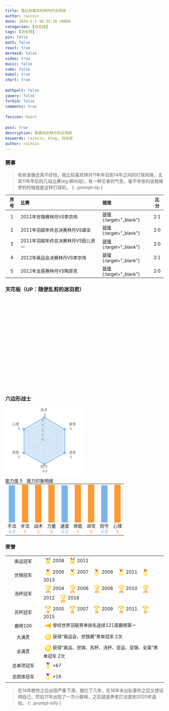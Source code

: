 ```yaml
---
title: 我比较喜欢的林丹的五场球
author: rainsin
date: 2024-5-1 16:32:10 +0800
categories: [羽毛球]
tags: [羽毛球]
pin: false
math: false
react: true
mermaid: false
video: true
music: false
cube: false
babel: true
chart: true

mathpolt: false
jquery: false
forbid: false
comments: true

favicon: heart

post: true
description: 我喜欢的林丹的五场球
keywords: rainsin, blog, 羽毛球
author: rainsin
---
```


<link rel="stylesheet" href="/assets/post/bwf/index.css"/>

### 赛事

> 有些录像还真不好找，我比较喜欢林丹11年年后到14年之间的打球风格，尤其11年年后的几站比赛(eg.柳州站)，有一种王者的气息，毫不夸张的说我做梦的时候就是这样打球的。
{: .prompt-tip }

| 序号 | 比赛 | 链接 | 比分 |
| :--: | :-- | :-- | :--: |
| 1 | 2011年世锦赛林丹VS李宗伟 | [链接](https://1drv.ms/v/s!Aoer2cU5SlOFiPYclxWscwStkvw7WQ?e=fbLbaq){:target="_blank"} | 2:1 |
| 2 | 2011年羽超年终总决赛林丹VS谌龙 | [链接](https://1drv.ms/v/s!Aoer2cU5SlOFiPYeuVZPGaLLnS3NDA?e=KOkpdf){:target="_blank"} | 2:0 |
| 3 | 2011年羽超年终总决赛林丹VS田儿贤一 | [链接](https://1drv.ms/v/s!Aoer2cU5SlOFiPYf9CBoHM8hvdy5tA?e=hW4WEm){:target="_blank"} | 2:0 |
| 4 | 2012年奥运会决赛林丹VS李宗伟 | [链接](https://1drv.ms/v/s!Aoer2cU5SlOFiPYbrNNu2KSQX_5XVw?e=hkyfzA){:target="_blank"} | 2:1 |
| 5 | 2012年全英赛林丹VS陶菲克 | [链接](https://1drv.ms/v/s!Aoer2cU5SlOFiPYitzdwb97iOssfzw?e=X6gMSl){:target="_blank"} | 2:0 |

### 天花板（UP：随便乱剪的迷羽君）

<div id="mse" style="width: 100%; aspect-ratio: 1920/1080;"></div>

<script>
window.load_event = {
    ...window.load_event,
    player_video: () => {

    let mseplayer = new Artplayer({
      container: '#mse',
      url: 'https://dlink.host/1drv/aHR0cHM6Ly8xZHJ2Lm1zL3YvcyFBb2VyMmNVNVNsT0ZpUFlqTFNvWGNlVENFU0FBYWc_ZT1uUUhpUkc.mp4',
      theme: "#2c9678",
        autoMini: true,
        flip: true,
        playbackRate: true,
        screenshot: true,
        hotkey: true,
        pip: true,
        mutex: true,
        fullscreen: true,
        fullscreenWeb: true,
        miniProgressBar: true,
        playsInline: true,
        setting: true,
        autoOrientation: true,
        plugins: [
            artplayerPluginDanmuku({
                danmuku: '/assets/post/bwf/bwf.xml',
                speed: 5,
                opacity: 1,
                fontSize: 25,
                color: '#FFFFFF',
                mode: 0,
                margin: [10, '25%'],
                antiOverlap: true,
                useWorker: true,
                synchronousPlayback: false,
                lockTime: 5,
                maxLength: 100,
                minWidth: 200,
                maxWidth: 600,
                theme: 'light',
                heatmap: false,
                beforeEmit: (danmu) => !!danmu.text.trim(),
            }),
        ]
    });
    }
}
</script>

### 六边形战士

<div id="imagine">
<div class='left-lindan-able'>
<svg
                          version="1.1"
                          class="highcharts-root"
                          style="
                            font-family: 'Lucida Grande', 'Lucida Sans Unicode',
                              Arial, Helvetica, sans-serif;
                            font-size: 12px;
                          "
                          xmlns="http://www.w3.org/2000/svg"
                          width="249"
                          height="220"
                          viewBox="0 0 249 220"
                        >
                          <desc>Created with Highcharts 9.0.1</desc>
                          <defs>
                            <clippath id="highcharts-iqyh9fm-1-">
                              <rect
                                x="0"
                                y="0"
                                width="229"
                                height="195"
                                fill="none"
                              ></rect>
                            </clippath>
                            <clippath id="highcharts-iqyh9fm-8">
                              <circle cx="114.5" cy="97.5" r="75"></circle>
                            </clippath>
                          </defs>
                          <rect
                            fill="#ffffff"
                            class="highcharts-background"
                            x="0"
                            y="0"
                            width="249"
                            height="220"
                            rx="0"
                            ry="0"
                          ></rect>
                          <rect
                            fill="none"
                            class="highcharts-plot-background"
                            x="10"
                            y="10"
                            width="229"
                            height="195"
                          ></rect>
                          <g class="highcharts-pane-group" data-z-index="0"></g>
                          <g
                            class="highcharts-grid highcharts-xaxis-grid highcharts-radial-axis-grid"
                            data-z-index="1"
                          >
                            <path
                              fill="none"
                              stroke="#e6e6e6"
                              stroke-width="1"
                              data-z-index="1"
                              class="highcharts-grid-line"
                              d="M 124.5 107.5 L 124.5 32.5"
                              opacity="1"
                            ></path>
                            <path
                              fill="none"
                              stroke="#e6e6e6"
                              stroke-width="1"
                              data-z-index="1"
                              class="highcharts-grid-line"
                              d="M 124.5 107.5 L 189.4519052838329 70"
                              opacity="1"
                            ></path>
                            <path
                              fill="none"
                              stroke="#e6e6e6"
                              stroke-width="1"
                              data-z-index="1"
                              class="highcharts-grid-line"
                              d="M 124.5 107.5 L 189.4519052838329 145"
                              opacity="1"
                            ></path>
                            <path
                              fill="none"
                              stroke="#e6e6e6"
                              stroke-width="1"
                              data-z-index="1"
                              class="highcharts-grid-line"
                              d="M 124.5 107.5 L 124.5 182.5"
                              opacity="1"
                            ></path>
                            <path
                              fill="none"
                              stroke="#e6e6e6"
                              stroke-width="1"
                              data-z-index="1"
                              class="highcharts-grid-line"
                              d="M 124.5 107.5 L 59.548094716167114 145.00000000000003"
                              opacity="1"
                            ></path>
                            <path
                              fill="none"
                              stroke="#e6e6e6"
                              stroke-width="1"
                              data-z-index="1"
                              class="highcharts-grid-line"
                              d="M 124.5 107.5 L 59.54809471616707 70.00000000000004"
                              opacity="1"
                            ></path>
                            <path
                              fill="none"
                              stroke="#e6e6e6"
                              stroke-width="1"
                              data-z-index="1"
                              class="highcharts-grid-line"
                              d="M 124.5 107.5 L 124.49999999999999 32.5"
                              opacity="1"
                            ></path>
                          </g>
                          <g
                            class="highcharts-grid highcharts-yaxis-grid highcharts-radial-axis-grid"
                            data-z-index="1"
                          >
                            <path
                              fill="none"
                              stroke="#e6e6e6"
                              stroke-width="1"
                              data-z-index="1"
                              class="highcharts-grid-line"
                              d="M 124.5 107.5 L 124.5 107.5 L 124.5 107.5 L 124.5 107.5 L 124.5 107.5 L 124.5 107.5 L 124.5 107.5 L 124.5 107.5"
                              opacity="1"
                            ></path>
                            <path
                              fill="none"
                              stroke="#e6e6e6"
                              stroke-width="1"
                              data-z-index="1"
                              class="highcharts-grid-line"
                              d="M 124.5 92.5 L 137.49038105676658 100 L 137.49038105676658 115 L 124.5 122.5 L 111.50961894323342 115 L 111.50961894323342 100.00000000000001 L 124.5 92.5 L 124.5 92.5"
                              opacity="1"
                            ></path>
                            <path
                              fill="none"
                              stroke="#e6e6e6"
                              stroke-width="1"
                              data-z-index="1"
                              class="highcharts-grid-line"
                              d="M 124.5 77.5 L 150.48076211353316 92.5 L 150.48076211353316 122.5 L 124.5 137.5 L 98.51923788646684 122.50000000000001 L 98.51923788646683 92.50000000000001 L 124.5 77.5 L 124.5 77.5"
                              opacity="1"
                            ></path>
                            <path
                              fill="none"
                              stroke="#e6e6e6"
                              stroke-width="1"
                              data-z-index="1"
                              class="highcharts-grid-line"
                              d="M 124.5 62.5 L 163.47114317029974 85 L 163.47114317029974 130 L 124.5 152.5 L 85.52885682970026 130 L 85.52885682970025 85.00000000000003 L 124.49999999999999 62.5 L 124.5 62.5"
                              opacity="1"
                            ></path>
                            <path
                              fill="none"
                              stroke="#e6e6e6"
                              stroke-width="1"
                              data-z-index="1"
                              class="highcharts-grid-line"
                              d="M 124.5 47.5 L 176.46152422706632 77.5 L 176.46152422706632 137.5 L 124.5 167.5 L 72.5384757729337 137.50000000000003 L 72.53847577293365 77.50000000000003 L 124.49999999999999 47.5 L 124.5 47.5"
                              opacity="1"
                            ></path>
                            <path
                              fill="none"
                              stroke="#e6e6e6"
                              stroke-width="1"
                              data-z-index="1"
                              class="highcharts-grid-line"
                              d="M 124.5 32.5 L 189.4519052838329 70 L 189.4519052838329 145 L 124.5 182.5 L 59.548094716167114 145.00000000000003 L 59.54809471616707 70.00000000000004 L 124.49999999999999 32.5 L 124.5 32.5"
                              opacity="1"
                            ></path>
                          </g>
                          <rect
                            fill="none"
                            class="highcharts-plot-border"
                            data-z-index="1"
                            x="10"
                            y="10"
                            width="229"
                            height="195"
                          ></rect>
                          <g
                            class="highcharts-axis highcharts-xaxis highcharts-radial-axis"
                            data-z-index="2"
                          >
                            <path
                              fill="none"
                              class="highcharts-axis-line"
                              data-z-index="7"
                              d="M 124.5 32.5 A 75 75 0 1 1 124.42500001249996 32.50003749999688 M 124.5 107.5 A 0 0 0 1 0 124.5 107.5"
                            ></path>
                          </g>
                          <g
                            class="highcharts-axis highcharts-yaxis highcharts-radial-axis"
                            data-z-index="2"
                          >
                            <path
                              fill="none"
                              class="highcharts-axis-line"
                              data-z-index="7"
                              d="M 124.5 107.5 L 124.5 32.5"
                            ></path>
                          </g>
                          <g class="highcharts-series-group" data-z-index="3">
                            <g
                              class="highcharts-series highcharts-series-0 highcharts-area-series highcharts-color-0"
                              data-z-index="0.1"
                              opacity="1"
                              transform="translate(10,10) scale(1 1)"
                              clip-path="url(#highcharts-iqyh9fm-8)"
                            >
                              <path
                                fill="rgba(124,181,236,0.3)"
                                d="M 114.5 22.5 L 179.45190528383299 60.000000000000156 L 179.45190528383273 135.0000000000003 L 114.49999999999949 171 L 49.548094716166744 134.99999999999937 L 49.54809471616754 59.99999999999923 L 114.5 22.5 L 114.5 97.5 L 114.5 97.5 L 114.5 97.5 L 114.5 97.5 L 114.5 97.5 L 114.5 97.5 L 114.5 97.5"
                                class="highcharts-area"
                                data-z-index="0"
                              ></path>
                              <path
                                fill="none"
                                d="M 114.5 22.5 L 179.45190528383299 60.000000000000156 L 179.45190528383273 135.0000000000003 L 114.49999999999949 171 L 49.548094716166744 134.99999999999937 L 49.54809471616754 59.99999999999923 L 114.5 22.5"
                                class="highcharts-graph"
                                data-z-index="1"
                                stroke="#7cb5ec"
                                stroke-width="2"
                                stroke-linejoin="round"
                                stroke-linecap="round"
                              ></path>
                              <path
                                fill="none"
                                d="M 114.5 22.5 L 179.45190528383299 60.000000000000156 L 179.45190528383273 135.0000000000003 L 114.49999999999949 171 L 49.548094716166744 134.99999999999937 L 49.54809471616754 59.99999999999923 L 114.5 22.5"
                                visibility="visible"
                                data-z-index="2"
                                class="highcharts-tracker-line"
                                stroke-linecap="round"
                                stroke-linejoin="round"
                                stroke="rgba(192,192,192,0.0001)"
                                stroke-width="22"
                              ></path>
                            </g>
                            <g
                              class="highcharts-markers highcharts-series-0 highcharts-area-series highcharts-color-0 highcharts-tracker"
                              data-z-index="0.1"
                              opacity="1"
                              transform="translate(10,10) scale(1 1)"
                            >
                              <path
                                fill="#7cb5ec"
                                d="M 49 134.99999999999937 A 0 0 0 1 1 49 134.99999999999937 Z"
                                class="highcharts-halo highcharts-color-0"
                                data-z-index="-1"
                                fill-opacity="0.25"
                                visibility="hidden"
                              ></path>
                              <path
                                fill="#7cb5ec"
                                d="M 114 26.5 A 4 4 0 1 1 114.00399999933333 26.49999800000017 Z"
                                opacity="1"
                                class="highcharts-point highcharts-color-0"
                                stroke-width="0.00003759928412994107"
                              ></path>
                              <path
                                fill="#7cb5ec"
                                d="M 179 64.00000000000016 A 4 4 0 1 1 179.00399999933333 63.999998000000325 Z"
                                opacity="1"
                                class="highcharts-point highcharts-color-0"
                                stroke-width="0.00015790535835003006"
                              ></path>
                              <path
                                fill="#7cb5ec"
                                d="M 179 139 A 4 4 0 1 1 179.00399999933333 138.99999800000018 Z"
                                opacity="1"
                                class="highcharts-point highcharts-color-0"
                              ></path>
                              <path
                                fill="#7cb5ec"
                                d="M 114 175 A 4 4 0 1 1 114.00399999933333 174.99999800000018 Z"
                                opacity="1"
                                class="highcharts-point highcharts-color-0"
                                stroke-width="0.00007626588863537953"
                              ></path>
                              <path
                                fill="#7cb5ec"
                                d="M 49 138.99999999999937 A 4 4 0 1 1 49.00399999933334 138.99999799999955 Z"
                                opacity="1"
                                class="highcharts-point highcharts-color-0"
                                stroke-width="0.0007102749348465442"
                              ></path>
                              <path
                                fill="#7cb5ec"
                                d="M 49 63.99999999999923 A 4 4 0 1 1 49.00399999933334 63.9999979999994 Z"
                                opacity="1"
                                class="highcharts-point highcharts-color-0"
                                stroke-width="0.0007992249455124334"
                              ></path>
                            </g>
                          </g>
                          <text
                            x="45"
                            text-anchor="middle"
                            class="highcharts-title"
                            data-z-index="4"
                            style="
                              color: #333333;
                              font-size: 18px;
                              fill: #333333;
                            "
                            y="24"
                          ></text>
                          <text
                            x="125"
                            text-anchor="middle"
                            class="highcharts-subtitle"
                            data-z-index="4"
                            style="color: #666666; fill: #666666"
                            y="24"
                          ></text>
                          <text
                            x="10"
                            text-anchor="start"
                            class="highcharts-caption"
                            data-z-index="4"
                            style="color: #666666; fill: #666666"
                            y="217"
                          ></text>
                          <g
                            class="highcharts-axis-labels highcharts-xaxis-labels highcharts-radial-axis-labels"
                            data-z-index="7"
                          >
                            <text
                              x="124.5"
                              style="
                                color: #666666;
                                cursor: default;
                                font-size: 11px;
                                fill: #666666;
                              "
                              transform="translate(0,0)"
                              text-anchor="middle"
                              y="13.059320449829102"
                              opacity="1"
                            >
                              技术
                              <tspan class="highcharts-br" dy="14" x="124.5">
                                &#8203;
                              </tspan>
                              5
                            </text>
                            <text
                              x="202.44228634059948"
                              style="
                                color: #666666;
                                cursor: default;
                                font-size: 11px;
                                fill: #666666;
                              "
                              transform="translate(0,0)"
                              text-anchor="start"
                              y="58.0593204498291"
                              opacity="1"
                            >
                              身体
                              <tspan
                                class="highcharts-br"
                                dy="14"
                                x="202.44228634059948"
                              >
                                &#8203;
                              </tspan>
                              5
                            </text>
                            <text
                              x="202.44228634059948"
                              style="
                                color: #666666;
                                cursor: default;
                                font-size: 11px;
                                fill: #666666;
                              "
                              transform="translate(0,0)"
                              text-anchor="start"
                              y="148.0593204498291"
                              opacity="1"
                            >
                              进攻
                              <tspan
                                class="highcharts-br"
                                dy="14"
                                x="202.44228634059948"
                              >
                                &#8203;
                              </tspan>
                              5
                            </text>
                            <text
                              x="124.5"
                              style="
                                color: #666666;
                                cursor: default;
                                font-size: 11px;
                                fill: #666666;
                              "
                              transform="translate(0,0)"
                              text-anchor="middle"
                              y="193.0593204498291"
                              opacity="1"
                            >
                              防守
                              <tspan class="highcharts-br" dy="14" x="124.5">
                                &#8203;
                              </tspan>
                              4.9
                            </text>
                            <text
                              x="46.557713659400534"
                              style="
                                color: #666666;
                                cursor: default;
                                font-size: 11px;
                                fill: #666666;
                              "
                              transform="translate(0,0)"
                              text-anchor="end"
                              y="148.05932044982913"
                              opacity="1"
                            >
                              球商
                              <tspan
                                class="highcharts-br"
                                dy="14"
                                x="46.557713659400534"
                              >
                                &#8203;
                              </tspan>
                              5
                            </text>
                            <text
                              x="46.55771365940049"
                              style="
                                color: #666666;
                                cursor: default;
                                font-size: 11px;
                                fill: #666666;
                              "
                              transform="translate(0,0)"
                              text-anchor="end"
                              y="58.05932044982916"
                              opacity="1"
                            >
                              心理
                              <tspan
                                class="highcharts-br"
                                dy="14"
                                x="46.55771365940049"
                              >
                                &#8203;
                              </tspan>
                              5
                            </text>
                            <text
                              x="0"
                              style="
                                color: #666666;
                                cursor: default;
                                font-size: 11px;
                                fill: #666666;
                              "
                              transform="translate(0,0)"
                              text-anchor="middle"
                              y="-9999"
                            >
                              6
                            </text>
                          </g>
                          <g
                            class="highcharts-axis-labels highcharts-yaxis-labels highcharts-radial-axis-labels"
                            data-z-index="7"
                          >
                            <text
                              x="121.5"
                              style="
                                color: #666666;
                                cursor: default;
                                font-size: 11px;
                                fill: #666666;
                              "
                              text-anchor="end"
                              transform="translate(0,0)"
                              y="105.5"
                              opacity="1"
                            >
                              0
                            </text>
                            <text
                              x="121.5"
                              style="
                                color: #666666;
                                cursor: default;
                                font-size: 11px;
                                fill: #666666;
                              "
                              text-anchor="end"
                              transform="translate(0,0)"
                              y="90.5"
                              opacity="1"
                            >
                              1
                            </text>
                            <text
                              x="121.5"
                              style="
                                color: #666666;
                                cursor: default;
                                font-size: 11px;
                                fill: #666666;
                              "
                              text-anchor="end"
                              transform="translate(0,0)"
                              y="75.5"
                              opacity="1"
                            >
                              2
                            </text>
                            <text
                              x="121.5"
                              style="
                                color: #666666;
                                cursor: default;
                                font-size: 11px;
                                fill: #666666;
                              "
                              text-anchor="end"
                              transform="translate(0,0)"
                              y="60.5"
                              opacity="1"
                            >
                              3
                            </text>
                            <text
                              x="121.5"
                              style="
                                color: #666666;
                                cursor: default;
                                font-size: 11px;
                                fill: #666666;
                              "
                              text-anchor="end"
                              transform="translate(0,0)"
                              y="45.5"
                              opacity="1"
                            >
                              4
                            </text>
                            <text
                              x="0"
                              style="
                                color: #666666;
                                cursor: default;
                                font-size: 11px;
                                fill: #666666;
                              "
                              text-anchor="end"
                              transform="translate(0,0)"
                              y="-9999"
                              opacity="0"
                            >
                              5
                            </text>
                          </g>
                          <text
                            x="239"
                            class="highcharts-credits"
                            text-anchor="end"
                            data-z-index="8"
                            style="
                              cursor: pointer;
                              color: #999999;
                              font-size: 9px;
                              fill: #999999;
                            "
                            y="215"
                          ></text>
                          <g
                            class="highcharts-label highcharts-tooltip highcharts-color-0"
                            style="
                              cursor: default;
                              white-space: nowrap;
                              pointer-events: none;
                            "
                            data-z-index="8"
                            transform="translate(41,-9999)"
                            opacity="0"
                            visibility="hidden"
                          >
                            <path
                              fill="none"
                              class="highcharts-label-box highcharts-tooltip-box highcharts-shadow"
                              d="M 3.5 0.5 L 34.5 0.5 C 37.5 0.5 37.5 0.5 37.5 3.5 L 37.5 57.5 C 37.5 60.5 37.5 60.5 34.5 60.5 L 24.5 60.5 L 18.5 66.5 L 12.5 60.5 L 3.5 60.5 C 0.5 60.5 0.5 60.5 0.5 57.5 L 0.5 3.5 C 0.5 0.5 0.5 0.5 3.5 0.5"
                              stroke="#000000"
                              stroke-opacity="0.049999999999999996"
                              stroke-width="5"
                              transform="translate(1, 1)"
                            ></path>
                            <path
                              fill="none"
                              class="highcharts-label-box highcharts-tooltip-box highcharts-shadow"
                              d="M 3.5 0.5 L 34.5 0.5 C 37.5 0.5 37.5 0.5 37.5 3.5 L 37.5 57.5 C 37.5 60.5 37.5 60.5 34.5 60.5 L 24.5 60.5 L 18.5 66.5 L 12.5 60.5 L 3.5 60.5 C 0.5 60.5 0.5 60.5 0.5 57.5 L 0.5 3.5 C 0.5 0.5 0.5 0.5 3.5 0.5"
                              stroke="#000000"
                              stroke-opacity="0.09999999999999999"
                              stroke-width="3"
                              transform="translate(1, 1)"
                            ></path>
                            <path
                              fill="none"
                              class="highcharts-label-box highcharts-tooltip-box highcharts-shadow"
                              d="M 3.5 0.5 L 34.5 0.5 C 37.5 0.5 37.5 0.5 37.5 3.5 L 37.5 57.5 C 37.5 60.5 37.5 60.5 34.5 60.5 L 24.5 60.5 L 18.5 66.5 L 12.5 60.5 L 3.5 60.5 C 0.5 60.5 0.5 60.5 0.5 57.5 L 0.5 3.5 C 0.5 0.5 0.5 0.5 3.5 0.5"
                              stroke="#000000"
                              stroke-opacity="0.15"
                              stroke-width="1"
                              transform="translate(1, 1)"
                            ></path>
                            <path
                              fill="rgba(247,247,247,0.85)"
                              class="highcharts-label-box highcharts-tooltip-box"
                              d="M 3.5 0.5 L 34.5 0.5 C 37.5 0.5 37.5 0.5 37.5 3.5 L 37.5 57.5 C 37.5 60.5 37.5 60.5 34.5 60.5 L 24.5 60.5 L 18.5 66.5 L 12.5 60.5 L 3.5 60.5 C 0.5 60.5 0.5 60.5 0.5 57.5 L 0.5 3.5 C 0.5 0.5 0.5 0.5 3.5 0.5"
                              stroke="#7cb5ec"
                              stroke-width="1"
                            ></path>
                            <text
                              x="8"
                              data-z-index="1"
                              y="20"
                              style="
                                color: #333333;
                                font-size: 12px;
                                fill: #333333;
                              "
                            >
                              <tspan style="font-size: 10px">
                                球商
                                <tspan class="highcharts-br" dy="13" x="8">
                                  &#8203;
                                </tspan>
                                5
                              </tspan>
                              <tspan class="highcharts-br" dy="15" x="8">
                                &#8203;
                              </tspan>
                              <tspan style="fill: #7cb5ec">
                                <tspan style="font-weight: bold">5.0</tspan>
                              </tspan>
                            </text>
                          </g>
                        </svg>
</div>
<div class='right-lindan-able'>
<div class='top-able-detail-box'>
<span class="right bluetext2" style="margin:0 10px 0 0 !important;line-height: normal;">能力值 <span class="bigtext">5</span></span>
<span class='left2 '>
能力印象明细
</span>
</div>
<table
  border="0"
  cellspacing="4"
  cellpadding="4"
  style="margin: 0 auto"
>
  <tbody>
    <tr>
      <td
        align="center"
        class="smalltext"
        valign="bottom"
        title="常指手上技术细腻度，控球能力"
      >
        <div
          style="
            width: 20px;
            text-align: center;
            background: #eee;
            height: 120px;
            position: relative;
          "
          class="radius2"
        >
          <div
            style="
              width: 100%;
              text-align: center;
              background: #7cb5ec;
              height: 117.6px;
              position: absolute;
              bottom: 0;
            "
            class="radius2"
          ></div>
        </div>
        手法<br /><span style="color: #7cb5ec">4.9</span>
      </td>
      <td
        align="center"
        class="smalltext"
        valign="bottom"
        title="脚步跑动能力及协调性等步伐技术合理性使用"
      >
        <div
          style="
            width: 20px;
            text-align: center;
            background: #eee;
            height: 120px;
            position: relative;
          "
          class="radius2"
        >
          <div
            style="
              width: 100%;
              text-align: center;
              background: #ff9933;
              height: 120px;
              position: absolute;
              bottom: 0;
            "
            class="radius2"
          ></div>
        </div>
        步法<br /><span style="color: #ff9933">5</span>
      </td>
      <td
        align="center"
        class="smalltext"
        valign="bottom"
        title="战术意识能力，场上预判力及善于根据不同对手使用不同战术策略"
      >
        <div
          style="
            width: 20px;
            text-align: center;
            background: #eee;
            height: 120px;
            position: relative;
          "
          class="radius2"
        >
          <div
            style="
              width: 100%;
              text-align: center;
              background: #ff9933;
              height: 120px;
              position: absolute;
              bottom: 0;
            "
            class="radius2"
          ></div>
        </div>
        战术<br /><span style="color: #ff9933">5</span>
      </td>
      <td
        align="center"
        class="smalltext"
        valign="bottom"
        title="指上肢、下肢腰部等身体肌肉部位的力量，爆发力等"
      >
        <div
          style="
            width: 20px;
            text-align: center;
            background: #eee;
            height: 120px;
            position: relative;
          "
          class="radius2"
        >
          <div
            style="
              width: 100%;
              text-align: center;
              background: #ff9933;
              height: 120px;
              position: absolute;
              bottom: 0;
            "
            class="radius2"
          ></div>
        </div>
        力量<br /><span style="color: #ff9933">5</span>
      </td>
      <td
        align="center"
        class="smalltext"
        valign="bottom"
        title="场上移动速度、跑动连贯性能力"
      >
        <div
          style="
            width: 20px;
            text-align: center;
            background: #eee;
            height: 120px;
            position: relative;
          "
          class="radius2"
        >
          <div
            style="
              width: 100%;
              text-align: center;
              background: #7cb5ec;
              height: 117.6px;
              position: absolute;
              bottom: 0;
            "
            class="radius2"
          ></div>
        </div>
        速度<br /><span style="color: #7cb5ec">4.9</span>
      </td>
      <td
        align="center"
        class="smalltext"
        valign="bottom"
        title="身体耐力、负荷能力及抗压能力"
      >
        <div
          style="
            width: 20px;
            text-align: center;
            background: #eee;
            height: 120px;
            position: relative;
          "
          class="radius2"
        >
          <div
            style="
              width: 100%;
              text-align: center;
              background: #ff9933;
              height: 120px;
              position: absolute;
              bottom: 0;
            "
            class="radius2"
          ></div>
        </div>
        体能<br /><span style="color: #ff9933">5</span>
      </td>
      <td
        align="center"
        class="smalltext"
        valign="bottom"
        title="进攻能力，如扣杀、扑球等组织进攻威胁度及成功率"
      >
        <div
          style="
            width: 20px;
            text-align: center;
            background: #eee;
            height: 120px;
            position: relative;
          "
          class="radius2"
        >
          <div
            style="
              width: 100%;
              text-align: center;
              background: #ff9933;
              height: 120px;
              position: absolute;
              bottom: 0;
            "
            class="radius2"
          ></div>
        </div>
        进攻<br /><span style="color: #ff9933">5</span>
      </td>
      <td
        align="center"
        class="smalltext"
        valign="bottom"
        title="防守能力，常指如接杀球，被动球处理的成功率和反被动为主动能力"
      >
        <div
          style="
            width: 20px;
            text-align: center;
            background: #eee;
            height: 120px;
            position: relative;
          "
          class="radius2"
        >
          <div
            style="
              width: 100%;
              text-align: center;
              background: #7cb5ec;
              height: 117.6px;
              position: absolute;
              bottom: 0;
            "
            class="radius2"
          ></div>
        </div>
        防守<br /><span style="color: #7cb5ec">4.9</span>
      </td>
      <td
        align="center"
        class="smalltext"
        valign="bottom"
        title="心理素质，心态稳定度，关键分把控、临场应变及临场发挥的能力"
      >
        <div
          style="
            width: 20px;
            text-align: center;
            background: #eee;
            height: 120px;
            position: relative;
          "
          class="radius2"
        >
          <div
            style="
              width: 100%;
              text-align: center;
              background: #ff9933;
              height: 120px;
              position: absolute;
              bottom: 0;
            "
            class="radius2"
          ></div>
        </div>
        心理<br /><span style="color: #ff9933">5</span>
      </td>
    </tr>
  </tbody>
</table>
</div>
</div>

### 荣誉

<table class="table lindan-reward" cellpadding="8">
  
  
  <tbody><tr>
<td align="center" width="100" title="奥运会羽毛球单项比赛冠军">奥运冠军</td>
<td align="left">
<span title="2008年北京奥运会羽毛球男单冠军"><img src="/assets/post/bwf/img/olympic.png" height="30" align="absmiddle">2008&nbsp;&nbsp;</span>
<span title="2012年伦敦奥运会羽毛球男单冠军"><img src="/assets/post/bwf/img/olympic.png" height="30" align="absmiddle">2012&nbsp;&nbsp;</span>
</td>
  </tr>
  
  
  <tr>
<td align="center" width="100" title="世界羽毛球单项锦标赛冠军">世锦冠军</td>
<td align="left">
<span title="2006年世界羽毛球锦标赛男单冠军"><img src="/assets/post/bwf/img/world.png" height="30" align="absmiddle">2006&nbsp;&nbsp;</span>
<span title="2007年世界羽毛球锦标赛男单冠军"><img src="/assets/post/bwf/img/world.png" height="30" align="absmiddle">2007&nbsp;&nbsp;</span>
<span title="2009年世界羽毛球锦标赛男单冠军"><img src="/assets/post/bwf/img/world.png" height="30" align="absmiddle">2009&nbsp;&nbsp;</span>
<span title="2011年世界羽毛球锦标赛男单冠军"><img src="/assets/post/bwf/img/world.png" height="30" align="absmiddle">2011&nbsp;&nbsp;</span>
<span title="2013年世界羽毛球锦标赛男单冠军"><img src="/assets/post/bwf/img/world.png" height="30" align="absmiddle">2013&nbsp;&nbsp;</span>
</td>
  </tr>
  
  
  <tr>
<td align="center" width="100" title="汤姆斯杯世界男子羽毛球团体锦标赛冠军成员">汤杯冠军</td>
<td align="left">
<span title="2004年汤姆斯杯冠军成员"><img src="/assets/post/bwf/img/thomascup.png" height="30" align="absmiddle">2004&nbsp;&nbsp;</span>
<span title="2006年汤姆斯杯冠军成员"><img src="/assets/post/bwf/img/thomascup.png" height="30" align="absmiddle">2006&nbsp;&nbsp;</span>
<span title="2008年汤姆斯杯冠军成员"><img src="/assets/post/bwf/img/thomascup.png" height="30" align="absmiddle">2008&nbsp;&nbsp;</span>
<span title="2010年汤姆斯杯冠军成员"><img src="/assets/post/bwf/img/thomascup.png" height="30" align="absmiddle">2010&nbsp;&nbsp;</span>
<span title="2012年汤姆斯杯冠军成员"><img src="/assets/post/bwf/img/thomascup.png" height="30" align="absmiddle">2012&nbsp;&nbsp;</span>
<span title="2018年汤姆斯杯冠军成员"><img src="/assets/post/bwf/img/thomascup.png" height="30" align="absmiddle">2018&nbsp;&nbsp;</span>
</td>
  </tr>
  
  
  <tr>
<td align="center" width="100" title="苏迪曼杯世界羽毛球混合团体锦标赛冠军成员">苏杯冠军</td>
<td align="left">
<span title="2005年苏迪曼杯冠军成员"><img src="/assets/post/bwf/img/sudirmancup.png" height="30" align="absmiddle">2005&nbsp;&nbsp;</span>
<span title="2007年苏迪曼杯冠军成员"><img src="/assets/post/bwf/img/sudirmancup.png" height="30" align="absmiddle">2007&nbsp;&nbsp;</span>
<span title="2009年苏迪曼杯冠军成员"><img src="/assets/post/bwf/img/sudirmancup.png" height="30" align="absmiddle">2009&nbsp;&nbsp;</span>
<span title="2011年苏迪曼杯冠军成员"><img src="/assets/post/bwf/img/sudirmancup.png" height="30" align="absmiddle">2011&nbsp;&nbsp;</span>
<span title="2015年苏迪曼杯冠军成员"><img src="/assets/post/bwf/img/sudirmancup.png" height="30" align="absmiddle">2015&nbsp;&nbsp;</span>
</td>
  </tr>
  
  
  <tr>
<td align="center" width="100" title="曾经世界羽联排名连续100周霸榜第一">霸榜100</td>
<td align="left">
<span title="曾经世界羽联男单排名连续121周霸榜第一"><img src="/assets/post/bwf/img/continuous100.png" height="30" align="absmiddle">曾经世界羽联男单排名连续121周霸榜第一&nbsp;&nbsp;</span>
</td>
  </tr>
  
  
  <tr>
<td align="center" width="100" title="同项目获得“奥运会、世锦赛”冠军">大满贯</td>
<td align="left">
<span title="获得“奥运会、世锦赛”男单冠军 2次"><img src="/assets/post/bwf/img/grandslam.png" height="30" align="absmiddle">获得“奥运会、世锦赛”男单冠军 2次&nbsp;&nbsp;</span>
</td>
  </tr>
  
  
  <tr>
<td align="center" width="100" title="同项目获得“奥运会、世锦赛、苏迪曼杯、汤姆斯杯&amp;尤伯杯、全英赛、洲运动会(亚运会、欧运会)、洲锦标赛(亚锦赛、欧锦赛)”冠军">全满贯</td>
<td align="left">
<span title="获得“奥运会、世锦赛、苏迪曼杯、汤姆斯杯、亚运会、亚锦赛、全英赛”男单冠军 2次"><img src="/assets/post/bwf/img/grandslams.png" height="30" align="absmiddle">获得“奥运、世锦、苏杯、汤杯、亚运、亚锦、全英”男单冠军 2次</span>
<br>
</td>
  </tr>
  
  
  <tr>
<td align="center" width="100">总单项冠军</td>
<td align="left" style="
    display: inline-flex;
    align-items: center;"><img src="/assets/post/bwf/img/champion_s.png" height="30" align="absmiddle">×67</td>
  </tr>
  
  <tr>
<td align="center" width="100">总团体冠军</td>
<td align="left" style="
    display: inline-flex;
    align-items: center;"><img src="/assets/post/bwf/img/champion_t.png" height="30" align="absmiddle">×16</td>
  </tr>
  
</tbody></table>

> 在14年膝伤之后出现严重下滑，摆烂了几年，在16年末出轨事件之后又想证明自己，然后17年出现了一次小巅峰，之后就是养老打法直到2020年退役。
{: .prompt-info }